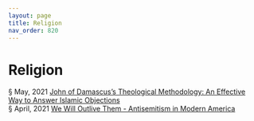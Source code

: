 ```yaml
---
layout: page
title: Religion 
nav_order: 820
---
```


# Religion 
§ May, 2021 [John of Damascus’s Theological Methodology: An Effective Way to Answer Islamic Objections](https://archive-j.bsafes.com/docs/J/John-of-Damascus’s-Theological-Methodology-An-Effective-Way-to-Answer-Islamic-Objections/)  
§ April, 2021 [We Will Outlive Them - Antisemitism in Modern America](https://archive-w.bsafes.com/docs/W/We-Will-Outlive-Them-Antisemitism-in-Modern-America/)

